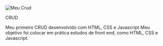 ![Meu Crud](https://i.ibb.co/b1Wz3S6/meucrud.png)

CRUD

Meu primeiro CRUD desenvolvido com HTML, CSS e Javascript
Meu objetivo foi colocar em prática estudos de front end, como HTML, CSS e Javascript.
